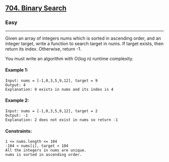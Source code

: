 [704. Binary Search](https://leetcode.com/problems/binary-search/)
---------------------------------------------------------------------------------------------------------------------------------------------

### Easy
---------------------------------------------------------------------------------------------------------------------------------------------

Given an array of integers nums which is sorted in ascending order, and an integer target, write a function to search target in nums. If target exists, then return its index. Otherwise, return -1.

You must write an algorithm with O(log n) runtime complexity.

#### Example 1:
```
Input: nums = [-1,0,3,5,9,12], target = 9
Output: 4
Explanation: 9 exists in nums and its index is 4
```
#### Example 2:
```
Input: nums = [-1,0,3,5,9,12], target = 2
Output: -1
Explanation: 2 does not exist in nums so return -1
```
#### Constraints:
```
1 <= nums.length <= 104
-104 < nums[i], target < 104
All the integers in nums are unique.
nums is sorted in ascending order.
```
